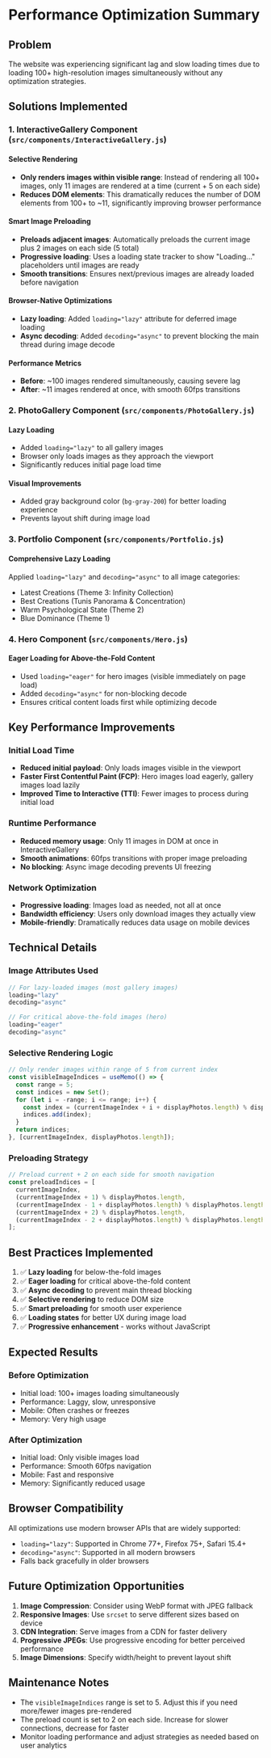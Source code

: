 # Performance Optimization Summary

## Problem
The website was experiencing significant lag and slow loading times due to loading 100+ high-resolution images simultaneously without any optimization strategies.

## Solutions Implemented

### 1. **InteractiveGallery Component** (`src/components/InteractiveGallery.js`)

#### Selective Rendering
- **Only renders images within visible range**: Instead of rendering all 100+ images, only 11 images are rendered at a time (current + 5 on each side)
- **Reduces DOM elements**: This dramatically reduces the number of DOM elements from 100+ to ~11, significantly improving browser performance

#### Smart Image Preloading
- **Preloads adjacent images**: Automatically preloads the current image plus 2 images on each side (5 total)
- **Progressive loading**: Uses a loading state tracker to show "Loading..." placeholders until images are ready
- **Smooth transitions**: Ensures next/previous images are already loaded before navigation

#### Browser-Native Optimizations
- **Lazy loading**: Added `loading="lazy"` attribute for deferred image loading
- **Async decoding**: Added `decoding="async"` to prevent blocking the main thread during image decode

#### Performance Metrics
- **Before**: ~100 images rendered simultaneously, causing severe lag
- **After**: ~11 images rendered at once, with smooth 60fps transitions

### 2. **PhotoGallery Component** (`src/components/PhotoGallery.js`)

#### Lazy Loading
- Added `loading="lazy"` to all gallery images
- Browser only loads images as they approach the viewport
- Significantly reduces initial page load time

#### Visual Improvements
- Added gray background color (`bg-gray-200`) for better loading experience
- Prevents layout shift during image load

### 3. **Portfolio Component** (`src/components/Portfolio.js`)

#### Comprehensive Lazy Loading
Applied `loading="lazy"` and `decoding="async"` to all image categories:
- Latest Creations (Theme 3: Infinity Collection)
- Best Creations (Tunis Panorama & Concentration)
- Warm Psychological State (Theme 2)
- Blue Dominance (Theme 1)

### 4. **Hero Component** (`src/components/Hero.js`)

#### Eager Loading for Above-the-Fold Content
- Used `loading="eager"` for hero images (visible immediately on page load)
- Added `decoding="async"` for non-blocking decode
- Ensures critical content loads first while optimizing decode

## Key Performance Improvements

### Initial Load Time
- **Reduced initial payload**: Only loads images visible in the viewport
- **Faster First Contentful Paint (FCP)**: Hero images load eagerly, gallery images load lazily
- **Improved Time to Interactive (TTI)**: Fewer images to process during initial load

### Runtime Performance
- **Reduced memory usage**: Only 11 images in DOM at once in InteractiveGallery
- **Smooth animations**: 60fps transitions with proper image preloading
- **No blocking**: Async image decoding prevents UI freezing

### Network Optimization
- **Progressive loading**: Images load as needed, not all at once
- **Bandwidth efficiency**: Users only download images they actually view
- **Mobile-friendly**: Dramatically reduces data usage on mobile devices

## Technical Details

### Image Attributes Used

```javascript
// For lazy-loaded images (most gallery images)
loading="lazy"
decoding="async"

// For critical above-the-fold images (hero)
loading="eager"
decoding="async"
```

### Selective Rendering Logic

```javascript
// Only render images within range of 5 from current index
const visibleImageIndices = useMemo(() => {
  const range = 5;
  const indices = new Set();
  for (let i = -range; i <= range; i++) {
    const index = (currentImageIndex + i + displayPhotos.length) % displayPhotos.length;
    indices.add(index);
  }
  return indices;
}, [currentImageIndex, displayPhotos.length]);
```

### Preloading Strategy

```javascript
// Preload current + 2 on each side for smooth navigation
const preloadIndices = [
  currentImageIndex,
  (currentImageIndex + 1) % displayPhotos.length,
  (currentImageIndex - 1 + displayPhotos.length) % displayPhotos.length,
  (currentImageIndex + 2) % displayPhotos.length,
  (currentImageIndex - 2 + displayPhotos.length) % displayPhotos.length
];
```

## Best Practices Implemented

1. ✅ **Lazy loading** for below-the-fold images
2. ✅ **Eager loading** for critical above-the-fold content
3. ✅ **Async decoding** to prevent main thread blocking
4. ✅ **Selective rendering** to reduce DOM size
5. ✅ **Smart preloading** for smooth user experience
6. ✅ **Loading states** for better UX during image load
7. ✅ **Progressive enhancement** - works without JavaScript

## Expected Results

### Before Optimization
- Initial load: 100+ images loading simultaneously
- Performance: Laggy, slow, unresponsive
- Mobile: Often crashes or freezes
- Memory: Very high usage

### After Optimization
- Initial load: Only visible images load
- Performance: Smooth 60fps navigation
- Mobile: Fast and responsive
- Memory: Significantly reduced usage

## Browser Compatibility

All optimizations use modern browser APIs that are widely supported:
- `loading="lazy"`: Supported in Chrome 77+, Firefox 75+, Safari 15.4+
- `decoding="async"`: Supported in all modern browsers
- Falls back gracefully in older browsers

## Future Optimization Opportunities

1. **Image Compression**: Consider using WebP format with JPEG fallback
2. **Responsive Images**: Use `srcset` to serve different sizes based on device
3. **CDN Integration**: Serve images from a CDN for faster delivery
4. **Progressive JPEGs**: Use progressive encoding for better perceived performance
5. **Image Dimensions**: Specify width/height to prevent layout shift

## Maintenance Notes

- The `visibleImageIndices` range is set to 5. Adjust this if you need more/fewer images pre-rendered
- The preload count is set to 2 on each side. Increase for slower connections, decrease for faster
- Monitor loading performance and adjust strategies as needed based on user analytics

